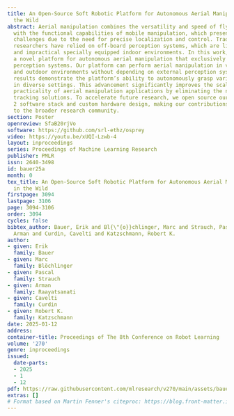 ```yaml
---
title: An Open-Source Soft Robotic Platform for Autonomous Aerial Manipulation in
  the Wild
abstract: Aerial manipulation combines the versatility and speed of flying platforms
  with the functional capabilities of mobile manipulation, which presents significant
  challenges due to the need for precise localization and control. Traditionally,
  researchers have relied on off-board perception systems, which are limited to expensive
  and impractical specially equipped indoor environments. In this work, we introduce
  a novel platform for autonomous aerial manipulation that exclusively utilizes onboard
  perception systems. Our platform can perform aerial manipulation in various indoor
  and outdoor environments without depending on external perception systems. Our experimental
  results demonstrate the platform’s ability to autonomously grasp various objects
  in diverse settings. This advancement significantly improves the scalability and
  practicality of aerial manipulation applications by eliminating the need for costly
  tracking solutions. To accelerate future research, we open source our modern ROS
  2 software stack and custom hardware design, making our contributions accessible
  to the broader research community.
section: Poster
openreview: SfaB20rjVo
software: https://github.com/srl-ethz/osprey
video: https://youtu.be/xUQI-Lzwb-4
layout: inproceedings
series: Proceedings of Machine Learning Research
publisher: PMLR
issn: 2640-3498
id: bauer25a
month: 0
tex_title: An Open-Source Soft Robotic Platform for Autonomous Aerial Manipulation
  in the Wild
firstpage: 3094
lastpage: 3106
page: 3094-3106
order: 3094
cycles: false
bibtex_author: Bauer, Erik and Bl{\"{o}}chlinger, Marc and Strauch, Pascal and Raayatsanati,
  Arman and Curdin, Cavelti and Katzschmann, Robert K.
author:
- given: Erik
  family: Bauer
- given: Marc
  family: Blöchlinger
- given: Pascal
  family: Strauch
- given: Arman
  family: Raayatsanati
- given: Cavelti
  family: Curdin
- given: Robert K.
  family: Katzschmann
date: 2025-01-12
address:
container-title: Proceedings of The 8th Conference on Robot Learning
volume: '270'
genre: inproceedings
issued:
  date-parts:
  - 2025
  - 1
  - 12
pdf: https://raw.githubusercontent.com/mlresearch/v270/main/assets/bauer25a/bauer25a.pdf
extras: []
# Format based on Martin Fenner's citeproc: https://blog.front-matter.io/posts/citeproc-yaml-for-bibliographies/
---
```

